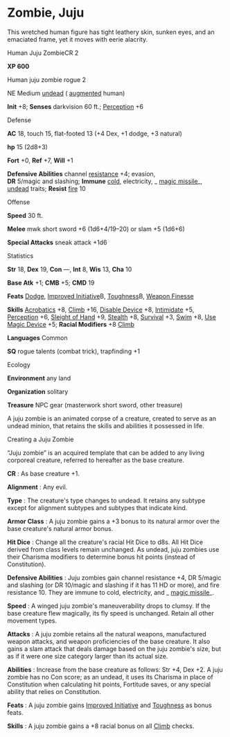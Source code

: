 # Zombie, Juju

This wretched human figure has tight leathery skin, sunken eyes, and an emaciated frame, yet it moves with eerie alacrity.

Human Juju ZombieCR 2

**XP 600**

Human juju zombie rogue 2

NE Medium [undead](monsters/creatureTypes.md#_undead) ( [augmented](monsters/creatureTypes.md#_augmented-subtype) human)

**Init** +8; **Senses** darkvision 60 ft.; [Perception](additionalMonsters/../skills/perception.md#_perception) +6

Defense

**AC** 18, touch 15, flat-footed 13 (+4 Dex, +1 dodge, +3 natural)

**hp** 15 (2d8+3)

**Fort** +0, **Ref** +7, **Will** +1

**Defensive Abilities** channel [resistance](monsters/universalMonsterRules.md#_resistance) +4; evasion,   
**DR** 5/magic and slashing; **Immune** [cold](monsters/creatureTypes.md#_cold-subtype), electricity, _ [magic missile](additionalMonsters/../spells/magicMissile.md#_magic-missile)_, [undead](monsters/creatureTypes.md#_undead) traits; **Resist** [fire](monsters/creatureTypes.md#_fire-subtype) 10

Offense

**Speed** 30 ft.

**Melee** mwk short sword +6 (1d6+4/19–20) or slam +5 (1d6+6)

**Special Attacks** sneak attack +1d6

Statistics

**Str** 18, **Dex** 19, **Con** —, **Int** 8, **Wis** 13, **Cha** 10

**Base Atk** +1; **CMB** +5; **CMD** 19

**Feats** [Dodge](additionalMonsters/../feats.md#_dodge), [Improved Initiative](additionalMonsters/../feats.md#_improved-initiative)B, [Toughness](additionalMonsters/../feats.md#_toughness)B, [Weapon Finesse](additionalMonsters/../feats.md#_weapon-finesse)

**Skills** [Acrobatics](additionalMonsters/../skills/acrobatics.md#_acrobatics) +8, [Climb](additionalMonsters/../skills/climb.md#_climb) +16, [Disable Device](additionalMonsters/../skills/disableDevice.md#_disable-device) +8, [Intimidate](additionalMonsters/../skills/intimidate.md#_intimidate) +5, [Perception](additionalMonsters/../skills/perception.md#_perception) +6, [Sleight of Hand](additionalMonsters/../skills/sleightOfHand.md#_sleight-of-hand) +9, [Stealth](additionalMonsters/../skills/stealth.md#_stealth) +8, [Survival](additionalMonsters/../skills/survival.md#_survival) +3, [Swim](additionalMonsters/../skills/swim.md#_swim) +8, [Use Magic Device](additionalMonsters/../skills/useMagicDevice.md#_use-magic-device) +5; **Racial Modifiers** +8 [Climb](additionalMonsters/../skills/climb.md#_climb)

**Languages** Common

**SQ** rogue talents (combat trick), trapfinding +1

Ecology

**Environment** any land

**Organization** solitary

**Treasure** NPC gear (masterwork short sword, other treasure)

A juju zombie is an animated corpse of a creature, created to serve as an undead minion, that retains the skills and abilities it possessed in life.

Creating a Juju Zombie

“Juju zombie” is an acquired template that can be added to any living corporeal creature, referred to hereafter as the base creature.

**CR** : As base creature +1.

**Alignment** : Any evil.

**Type** : The creature's type changes to undead. It retains any subtype except for alignment subtypes and subtypes that indicate kind.

**Armor Class** : A juju zombie gains a +3 bonus to its natural armor over the base creature's natural armor bonus.

**Hit Dice** : Change all the creature's racial Hit Dice to d8s. All Hit Dice derived from class levels remain unchanged. As undead, juju zombies use their Charisma modifiers to determine bonus hit points (instead of Constitution).

**Defensive Abilities** : Juju zombies gain channel resistance +4, DR 5/magic and slashing (or DR 10/magic and slashing if it has 11 HD or more), and fire resistance 10. They are immune to cold, electricity, and _ [magic missile](additionalMonsters/../spells/magicMissile.md#_magic-missile)_.

**Speed** : A winged juju zombie's maneuverability drops to clumsy. If the base creature flew magically, its fly speed is unchanged. Retain all other movement types.

**Attacks** : A juju zombie retains all the natural weapons, manufactured weapon attacks, and weapon proficiencies of the base creature. It also gains a slam attack that deals damage based on the juju zombie's size, but as if it were one size category larger than its actual size.

**Abilities** : Increase from the base creature as follows: Str +4, Dex +2. A juju zombie has no Con score; as an undead, it uses its Charisma in place of Constitution when calculating hit points, Fortitude saves, or any special ability that relies on Constitution.

**Feats** : A juju zombie gains [Improved Initiative](additionalMonsters/../feats.md#_improved-initiative) and [Toughness](additionalMonsters/../feats.md#_toughness) as bonus feats.

**Skills** : A juju zombie gains a +8 racial bonus on all [Climb](additionalMonsters/../skills/climb.md#_climb) checks.

